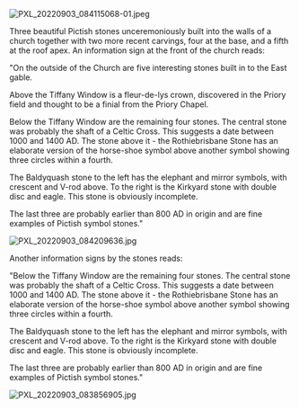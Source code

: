 ![PXL_20220903_084115068-01.jpeg](PXL_20220903_084115068-01.jpeg)

Three beautiful Pictish stones unceremoniously built into the walls of a church together with two more recent carvings, four at the base, and a fifth at the roof apex. An information sign at the front of the church reads:

"On the outside of the Church are five interesting stones built in to the East gable.

Above the Tiffany Window is a fleur-de-lys crown, discovered in the Priory field and thought to be a finial from the Priory Chapel.

Below the Tiffany Window are the remaining four stones. The central stone was probably the shaft of a Celtic Cross. This suggests a date between 1000 and 1400 AD. The stone above it - the Rothiebrisbane Stone has an elaborate version of the horse-shoe symbol above another symbol showing three circles within a fourth.

The Baldyquash stone to the left has the elephant and mirror symbols, with crescent and V-rod above. To the right is the Kirkyard stone with double disc and eagle. This stone is obviously incomplete.

The last three are probably earlier than 800 AD in origin and are fine examples of Pictish symbol stones."

![PXL_20220903_084209636.jpg](PXL_20220903_084209636.jpg)

Another information signs by the stones reads:

"Below the Tiffany Window are the remaining four stones. The central stone was probably the shaft of a Celtic Cross. This suggests a date between 1000 and 1400 AD. The stone above it - the Rothiebrisbane Stone has an elaborate version of the horse-shoe symbol above another symbol showing three circles within a fourth.

The Baldyquash stone to the left has the elephant and mirror symbols, with crescent and V-rod above. To the right is the Kirkyard stone with double disc and eagle. This stone is obviously incomplete.

The last three are probably earlier than 800 AD in origin and are fine examples of Pictish symbol stones."

![PXL_20220903_083856905.jpg](PXL_20220903_083856905.jpg)